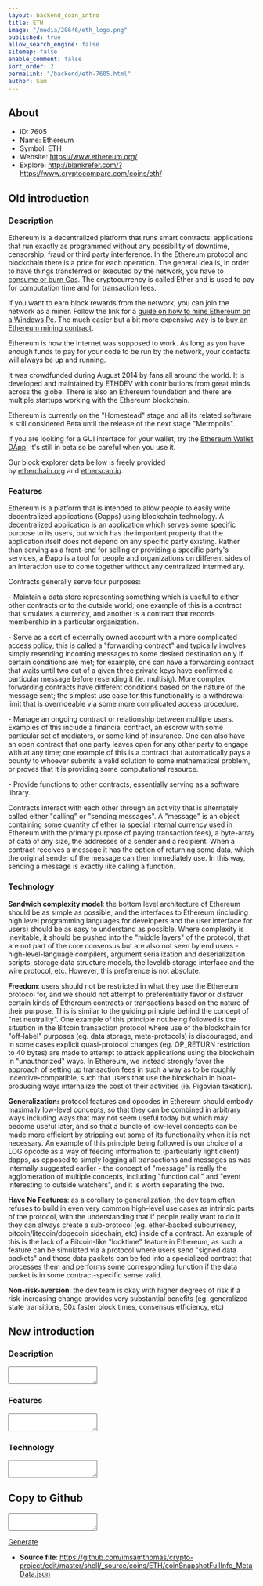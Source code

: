 ```yaml
---
layout: backend_coin_intro
title: ETH
image: "/media/20646/eth_logo.png"
published: true
allow_search_engine: false
sitemap: false
enable_comment: false
sort_order: 2
permalink: "/backend/eth-7605.html"
author: Sam
---
```


## About

- ID: 7605
- Name: Ethereum
- Symbol: ETH
- Website: https://www.ethereum.org/
- Explore: http://blankrefer.com/?https://www.cryptocompare.com/coins/eth/


## Old introduction

### Description

<p>Ethereum is a decentralized platform that runs smart contracts: applications that run exactly as programmed without any possibility of downtime, censorship, fraud or third party interference. In the Ethereum protocol and blockchain there is a price for each operation. The general idea is, in order to have things transferred or executed by the network, you have to <a href="/coins/guides/what-is-the-gas-in-ethereum/" target="_blank">consume or burn Gas</a>. The cryptocurrency is called Ether and is used to pay for computation time and for transaction fees.</p><p>If you want to earn block rewards from the network, you can join the network as a miner. Follow the link for a <a href="/mining/guides/how-to-mine-ethereum/" target="_blank">guide on how to mine Ethereum on a Windows Pc</a>. The much easier but a bit more expensive way is to <a href="/mining/guides/how-to-mine-ethereum-the-easy-way-an-ethereum-mining-contract/" target="_blank">buy an Ethereum mining contract</a>. </p><p>Ethereum is how the Internet was supposed to work. As long as you have enough funds to pay for your code to be run by the network, your contacts will always be up and running.</p><p>It was crowdfunded during August 2014 by fans all around the world. It is developed and maintained by ETHDEV with contributions from great minds across the globe. There is also an Ethereum foundation and there are multiple startups working with the Ethereum blockchain.</p><p>Ethereum is currently on the "Homestead" stage and all its related software is still considered Beta until the release of the next stage "Metropolis". </p><p>If you are looking for a GUI interface for your wallet, try the <a href="/wallets/ethereum-wallet-dapp/" target="_blank">Ethereum Wallet DApp</a>. It&#39;s still in beta so be careful when you use it.</p><p>Our block explorer data bellow is freely provided by <a href="https://etherchain.org/" target="_blank">etherchain.org</a> and <a href="http://etherscan.io/" target="_blank">etherscan.io</a>. </p>

### Features
<p>Ethereum is a platform that is intended to allow people to easily write decentralized applications (Đapps) using blockchain technology. A decentralized application is an application which serves some specific purpose to its users, but which has the important property that the application itself does not depend on any specific party existing. Rather than serving as a front-end for selling or providing a specific party&#39;s services, a Đapp is a tool for people and organizations on different sides of an interaction use to come together without any centralized intermediary.</p><p>Contracts generally serve four purposes:</p><p>- Maintain a data store representing something which is useful to either other contracts or to the outside world; one example of this is a contract that simulates a currency, and another is a contract that records membership in a particular organization.</p><p>- Serve as a sort of externally owned account with a more complicated access policy; this is called a "forwarding contract" and typically involves simply resending incoming messages to some desired destination only if certain conditions are met; for example, one can have a forwarding contract that waits until two out of a given three private keys have confirmed a particular message before resending it (ie. multisig). More complex forwarding contracts have different conditions based on the nature of the message sent; the simplest use case for this functionality is a withdrawal limit that is overrideable via some more complicated access procedure.</p><p>- Manage an ongoing contract or relationship between multiple users. Examples of this include a financial contract, an escrow with some particular set of mediators, or some kind of insurance. One can also have an open contract that one party leaves open for any other party to engage with at any time; one example of this is a contract that automatically pays a bounty to whoever submits a valid solution to some mathematical problem, or proves that it is providing some computational resource.</p><p>- Provide functions to other contracts; essentially serving as a software library.</p><p>Contracts interact with each other through an activity that is alternately called either "calling" or "sending messages". A "message" is an object containing some quantity of ether (a special internal currency used in Ethereum with the primary purpose of paying transaction fees), a byte-array of data of any size, the addresses of a sender and a recipient. When a contract receives a message it has the option of returning some data, which the original sender of the message can then immediately use. In this way, sending a message is exactly like calling a function.</p>

### Technology
<p><strong>Sandwich complexity model</strong>: the bottom level architecture of Ethereum should be as simple as possible, and the interfaces to Ethereum (including high level programming languages for developers and the user interface for users) should be as easy to understand as possible. Where complexity is inevitable, it should be pushed into the "middle layers" of the protocol, that are not part of the core consensus but are also not seen by end users - high-level-language compilers, argument serialization and deserialization scripts, storage data structure models, the leveldb storage interface and the wire protocol, etc. However, this preference is not absolute.</p><p><strong>Freedom</strong>: users should not be restricted in what they use the Ethereum protocol for, and we should not attempt to preferentially favor or disfavor certain kinds of Ethereum contracts or transactions based on the nature of their purpose. This is similar to the guiding principle behind the concept of "net neutrality". One example of this principle not being followed is the situation in the Bitcoin transaction protocol where use of the blockchain for "off-label" purposes (eg. data storage, meta-protocols) is discouraged, and in some cases explicit quasi-protocol changes (eg. OP_RETURN restriction to 40 bytes) are made to attempt to attack applications using the blockchain in "unauthorized" ways. In Ethereum, we instead strongly favor the approach of setting up transaction fees in such a way as to be roughly incentive-compatible, such that users that use the blockchain in bloat-producing ways internalize the cost of their activities (ie. Pigovian taxation).</p><p><strong>Generalization:</strong> protocol features and opcodes in Ethereum should embody maximally low-level concepts, so that they can be combined in arbitrary ways including ways that may not seem useful today but which may become useful later, and so that a bundle of low-level concepts can be made more efficient by stripping out some of its functionality when it is not necessary. An example of this principle being followed is our choice of a LOG opcode as a way of feeding information to (particularly light client) dapps, as opposed to simply logging all transactions and messages as was internally suggested earlier - the concept of "message" is really the agglomeration of multiple concepts, including "function call" and "event interesting to outside watchers", and it is worth separating the two.</p><p><strong>Have No Features</strong>: as a corollary to generalization, the dev team often refuses to build in even very common high-level use cases as intrinsic parts of the protocol, with the understanding that if people really want to do it they can always create a sub-protocol (eg. ether-backed subcurrency, bitcoin/litecoin/dogecoin sidechain, etc) inside of a contract. An example of this is the lack of a Bitcoin-like "locktime" feature in Ethereum, as such a feature can be simulated via a protocol where users send "signed data packets" and those data packets can be fed into a specialized contract that processes them and performs some corresponding function if the data packet is in some contract-specific sense valid.</p><p><strong>Non-risk-aversion</strong>: the dev team is okay with higher degrees of risk if a risk-increasing change provides very substantial benefits (eg. generalized state transitions, 50x faster block times, consensus efficiency, etc)</p>



## New introduction


### Description
<textarea id="meta_description" name="description"></textarea>

### Features
<textarea id="meta_features" name="features"></textarea>

### Technology
<textarea id="meta_technology" name="technology"></textarea>


## Copy to Github

<textarea id="coinsnapshotfullinfo_metadata"></textarea>

<a href="#gen" onclick="generateMetaDatJson()">Generate</a>

- **Source file**: <a href="https://github.com/imsamthomas/crypto-project/edit/master/shell/_source/coins/ETH/coinSnapshotFullInfo_MetaData.json">https://github.com/imsamthomas/crypto-project/edit/master/shell/_source/coins/ETH/coinSnapshotFullInfo_MetaData.json</a>

